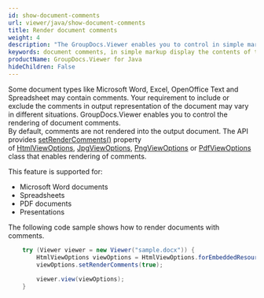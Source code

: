 ```yaml
---
id: show-document-comments
url: viewer/java/show-document-comments
title: Render document comments
weight: 4
description: "The GroupDocs.Viewer enables you to control in simple markup display the contents of the comments word 2016 or other Word versions, Excel, OpenOffice Text and Spreadsheets with GroupDocs.Viewer within your Java applications."
keywords: document comments, in simple markup display the contents of the comments word 2016, Excel, OpenOffice Text, Spreadsheets
productName: GroupDocs.Viewer for Java
hideChildren: False
---
```


Some document types like Microsoft Word, Excel, OpenOffice Text and Spreadsheet may contain comments. Your requirement to include or exclude the comments in output representation of the document may vary in different situations. GroupDocs.Viewer enables you to control the rendering of document comments.  
By default, comments are not rendered into the output document. The API provides [setRenderComments()](https://reference.groupdocs.com/viewer/java/com.groupdocs.viewer.options/BaseViewOptions#setRenderComments(boolean)) property of [HtmlViewOptions](https://reference.groupdocs.com/viewer/java/com.groupdocs.viewer.options/HtmlViewOptions), [JpgViewOptions](https://reference.groupdocs.com/viewer/java/com.groupdocs.viewer.options/JpgViewOptions), [PngViewOptions](https://reference.groupdocs.com/viewer/java/com.groupdocs.viewer.options/PngViewOptions) or [PdfViewOptions](https://reference.groupdocs.com/viewer/java/com.groupdocs.viewer.options/PdfViewOptions) class that enables rendering of comments.

This feature is supported for:

* Microsoft Word documents
* Spreadsheets
* PDF documents
* Presentations

The following code sample shows how to render documents with comments.

```java
    try (Viewer viewer = new Viewer("sample.docx")) {
        HtmlViewOptions viewOptions = HtmlViewOptions.forEmbeddedResources();
        viewOptions.setRenderComments(true);
    
        viewer.view(viewOptions);
    }
```
